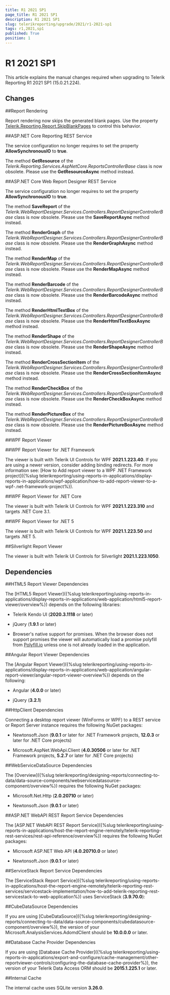 ```yaml
---
title: R1 2021 SP1
page_title: R1 2021 SP1 
description: R1 2021 SP1
slug: telerikreporting/upgrade/2021/r1-2021-sp1
tags: r1,2021,sp1
published: True
position: 1
---
```


# R1 2021 SP1

This article explains the manual changes required when upgrading to Telerik Reporting R1 2021 SP1 (15.0.21.224).

## Changes

##Report Rendering

Report rendering now skips the generated blank pages. Use the property [Telerik.Reporting.Report.SkipBlankPages](/reporting/api/Telerik.Reporting.Report#Telerik_Reporting_Report_SkipBlankPages) to control this behavior. 

##ASP.NET Core Reporting REST Service

The service configuration no longer requires to set the property __AllowSynchronousIO__ to __true__. 

The method __GetResource__ of the *Telerik.Reporting.Services.AspNetCore.ReportsControllerBase* class is now obsolete. Please use the __GetResourceAsync__ method instead. 

##ASP.NET Core Web Report Designer REST Service

The service configuration no longer requires to set the property __AllowSynchronousIO__ to __true__. 

The method __SaveReport__ of the *Telerik.WebReportDesigner.Services.Controllers.ReportDesignerControllerBase* class is now obsolete. Please use the __SaveReportAsync__ method instead. 

The method __RenderGraph__ of the *Telerik.WebReportDesigner.Services.Controllers.ReportDesignerControllerBase* class is now obsolete. Please use the __RenderGraphAsync__ method instead. 

The method __RenderMap__ of the *Telerik.WebReportDesigner.Services.Controllers.ReportDesignerControllerBase* class is now obsolete. Please use the __RenderMapAsync__ method instead. 

The method __RenderBarcode__ of the *Telerik.WebReportDesigner.Services.Controllers.ReportDesignerControllerBase* class is now obsolete. Please use the __RenderBarcodeAsync__ method instead. 

The method __RenderHtmlTextBox__ of the *Telerik.WebReportDesigner.Services.Controllers.ReportDesignerControllerBase* class is now obsolete. Please use the __RenderHtmlTextBoxAsync__ method instead. 

The method __RenderShape__ of the *Telerik.WebReportDesigner.Services.Controllers.ReportDesignerControllerBase* class is now obsolete. Please use the __RenderShapeAsync__ method instead. 

The method __RenderCrossSectionItem__ of the *Telerik.WebReportDesigner.Services.Controllers.ReportDesignerControllerBase* class is now obsolete. Please use the __RenderCrossSectionItemAsync__ method instead. 

The method __RenderCheckBox__ of the *Telerik.WebReportDesigner.Services.Controllers.ReportDesignerControllerBase* class is now obsolete. Please use the __RenderCheckBoxAsync__ method instead. 

The method __RenderPictureBox__ of the *Telerik.WebReportDesigner.Services.Controllers.ReportDesignerControllerBase* class is now obsolete. Please use the __RenderPictureBoxAsync__ method instead. 

##WPF Report Viewer

##WPF Report Viewer for .NET Framework

The viewer is built with Telerik UI Controls for WPF __2021.1.223.40__. If you are using a newer version, consider adding binding redirects. For more information see: [How to Add report viewer to a WPF .NET Framework project]({%slug telerikreporting/using-reports-in-applications/display-reports-in-applications/wpf-application/how-to-add-report-viewer-to-a-wpf-.net-framework-project%}).

##WPF Report Viewer for .NET Core

The viewer is built with Telerik UI Controls for WPF __2021.1.223.310__ and targets .NET Core 3.1. 

##WPF Report Viewer for .NET 5

The viewer is built with Telerik UI Controls for WPF __2021.1.223.50__ and targets .NET 5. 

##Silverlight Report Viewer

The viewer is built with Telerik UI Controls for Silverlight __2021.1.223.1050__. 

## Dependencies

##HTML5 Report Viewer Dependencies

The [HTML5 Report Viewer]({%slug telerikreporting/using-reports-in-applications/display-reports-in-applications/web-application/html5-report-viewer/overview%}) depends on the following libraries: 

* Telerik Kendo UI (__2020.3.1118__ or later) 

* jQuery (__1.9.1__ or later) 

* Browser's native support for promises. When the browser does not support promises the viewer will automatically load a promise polyfill from [Polyfill.io](https://polyfill.io) unless one is not already loaded in the application. 

##Angular Report Viewer Dependencies

 The [Angular Report Viewer]({%slug telerikreporting/using-reports-in-applications/display-reports-in-applications/web-application/angular-report-viewer/angular-report-viewer-overview%}) depends on the following:  

* Angular (__4.0.0__ or later) 

* jQuery (__3.2.1__) 

##HttpClient Dependencies

Connecting a desktop report viewer (WinForms or WPF) to a REST service or Report Server instance requires the following NuGet packages: 

* Newtonsoft.Json (__9.0.1__ or later for .NET Framework projects, __12.0.3__ or later for .NET Core projects) 

* Microsoft.AspNet.WebApi.Client (__4.0.30506__ or later for .NET Framework projects, __5.2.7__ or later for .NET Core projects) 

##WebServiceDataSource Dependencies

The [Overview]({%slug telerikreporting/designing-reports/connecting-to-data/data-source-components/webservicedatasource-component/overview%}) requires the following NuGet packages: 

* Microsoft.Net.Http (__2.0.20710__ or later) 

* Newtonsoft.Json (__9.0.1__ or later) 

##ASP.NET WebAPI REST Report Service Dependencies

The [ASP.NET WebAPI REST Report Service]({%slug telerikreporting/using-reports-in-applications/host-the-report-engine-remotely/telerik-reporting-rest-services/rest-api-reference/overview%}) requires the following NuGet packages: 

* Microsoft ASP.NET Web API (__4.0.20710.0__ or later) 

* Newtonsoft.Json (__9.0.1__ or later) 

##ServiceStack Report Service Dependencies

The [ServiceStack Report Service]({%slug telerikreporting/using-reports-in-applications/host-the-report-engine-remotely/telerik-reporting-rest-services/servicestack-implementation/how-to-add-telerik-reporting-rest-servicestack-to-web-application%}) uses ServiceStack (__3.9.70.0__): 

##CubeDataSource Dependencies

If you are using [CubeDataSource]({%slug telerikreporting/designing-reports/connecting-to-data/data-source-components/cubedatasource-component/overview%}), the version of your Microsoft.AnalysisServices.AdomdClient should be __10.0.0.0__ or later. 

##Database Cache Provider Dependencies

If you are using [Database Cache Provider]({%slug telerikreporting/using-reports-in-applications/export-and-configure/cache-management/other-reportviewer-controls/configuring-the-database-cache-provider%}), the version of your Telerik Data Access ORM should be __2015.1.225.1__ or later. 

##Internal Cache

The internal cache uses SQLite version __3.26.0__.
